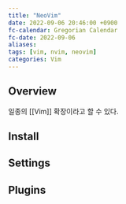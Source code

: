 ```yaml
---
title: "NeoVim"
date: 2022-09-06 20:46:00 +0900
fc-calendar: Gregorian Calendar
fc-date: 2022-09-06
aliases: 
tags: [vim, nvim, neovim]
categories: Vim
---
```


## Overview

일종의 [[Vim]] 확장이라고 할 수 있다.

## Install

## Settings

## Plugins

